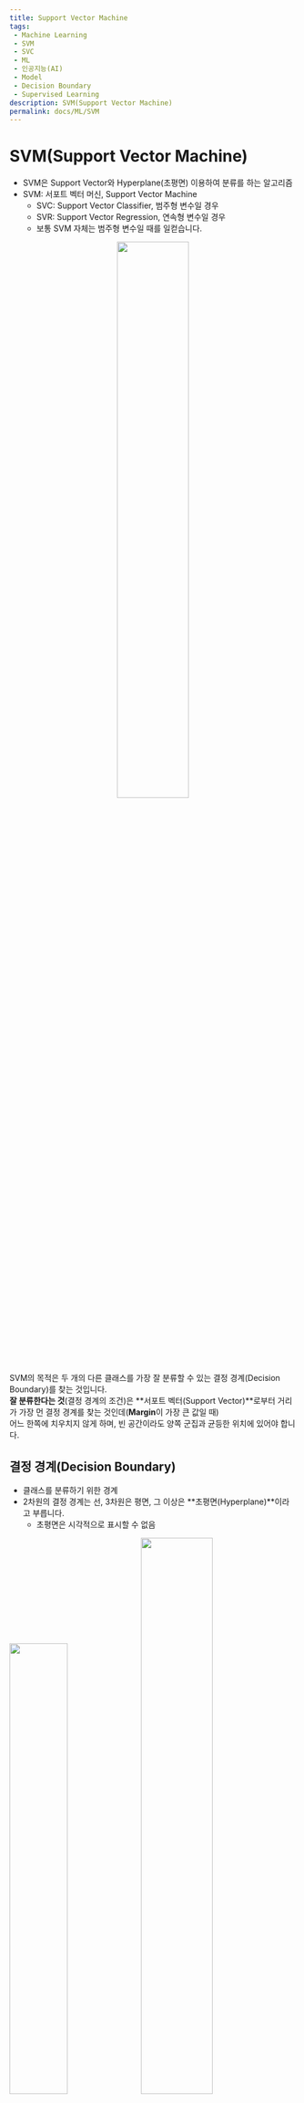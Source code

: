 ```yaml
---
title: Support Vector Machine
tags: 
 - Machine Learning
 - SVM
 - SVC
 - ML
 - 인공지능(AI)
 - Model
 - Decision Boundary
 - Supervised Learning
description: SVM(Support Vector Machine)
permalink: docs/ML/SVM
---
```


# SVM(Support Vector Machine)
- SVM은 Support Vector와 Hyperplane(초평면) 이용하여 분류를 하는 알고리즘
- SVM: 서포트 벡터 머신, Support Vector Machine
    - SVC: Support Vector Classifier, 범주형 변수일 경우
    - SVR: Support Vector Regression, 연속형 변수일 경우
    - 보통 SVM 자체는 범주형 변수일 때를 일컫습니다.

<center><img src='https://encrypted-tbn0.gstatic.com/images?q=tbn:ANd9GcSOpA-9pXmR7jRJCd_PJ9H8p7L8BD3CgPzDklXD2e0E5_Du9ZTp4mPPLXwuSj7HySpGfd4&usqp=CAU' width="50%"></center><br>


SVM의 목적은 두 개의 다른 클래스를 가장 잘 분류할 수 있는 결정 경계(Decision Boundary)를 찾는 것입니다.<br>
**잘 분류한다는 것**(결정 경계의 조건)은 **서포트 벡터(Support Vector)**로부터 거리가 가장 먼 결정 경계를 찾는 것인데(**Margin**이 가장 큰 값일 때)<br>어느 한쪽에 치우치지 않게 하며, 빈 공간이라도 양쪽 군집과 균등한 위치에 있어야 합니다. 

## 결정 경계(Decision Boundary)

- 클래스를 분류하기 위한 경계
- 2차원의 결정 경계는 선, 3차원은 평면, 그 이상은 **초평면(Hyperplane)**이라고 부릅니다.
    - 초평면은 시각적으로 표시할 수 없음

<img src = 'https://i0.wp.com/hleecaster.com/wp-content/uploads/2020/01/svm01.png?fit=1024%2C806' width="45%">
<img src = 'https://i0.wp.com/hleecaster.com/wp-content/uploads/2020/01/svm02.png?fit=1024%2C852' width="50%">

## 마진(Margin)

- 마진(margin): 결정 경계와 서포트 벡터 사이의 거리
- 서포트 벡터는 결정 경계와 가장 가까이 있는 데이터 Vector들을 의미합니다.

<center><img src="https://img1.daumcdn.net/thumb/R1280x0/?scode=mtistory2&fname=https%3A%2F%2Fblog.kakaocdn.net%2Fdn%2FJyfbT%2FbtqEqtpxbch%2FflfwGbM7mgv1kP1kkn4nQK%2Fimg.png" width = "40%"></center><br>


SVM은 데이터들을 올바르게 분리하면서 마진의 크기를 최대화해야 하기 때문에, 이상치(Outlier)들을 잘 다루는게 중요합니다.<br> 여기서 **하드 마진(Hard margin)**과 **소프트 마진(Soft margin)**이라는 개념이 나옵니다.

- 하드 마진
    - 결정 경계와 서포트 벡터의 거리가 좁은 마진
    - 과적합(Overfitting)을 야기할 수 있음

- 소프트 마진: 
    - 결정 경계와 서포트 벡터의 거리가 넓은 마진
    - 과소적합(Underfitting)을 야기할 수 있음 

<center><img src='https://hyunkyung12.github.io/files/soft%20margin%20SVM.PNG' width="100%"></center>

**하드마진 VS 소프트마진**
<br>
데이터 세트가 선형으로 분리 될 때 소프트 마진 SVM이 더 좋아질 것으로 기대합니다. 그 이유는 하드 마진 SVM에서 단일 이상치가 경계를 결정할 수 있기 때문에 분류자가 데이터의 노이즈에 지나치게 민감하게 만듭니다.

- 하드 마진을 할 경우 빨간색 이상치가 경계를 결정하며 과적합을 일으키는 경우
<center><img src='https://user-images.githubusercontent.com/76420201/156518004-3931f475-9457-4c2a-baed-bff822789e79.png' width="25%"></center>

## 커널(Kernel)

선형으로 분리할 수 있는 경우와 그렇지 않은 경우가 있는데 지금까지는 선형으로 분리할 수 있는 경우의 예시만 보여드렸습니다.<br> 
선형으로 분리할 수 없는경우에는 비선형 SVM을 써야하는데 어떻게 구축할 수 있을지가 핵심이고 
<br>관측 데이터들을 더 높은 차원의 데이터로 변환시켜서 분류해 보자는 아이디어가 제시되었습니다.

- 커널 기법은 데이터를 더 높은 차원으로 이동시켜 데이터를 분류하는 방법
- 커널 종류: 선형, 다항식, 가우시안, 시그모이드(Sigmoid)

### 1. 다항식(Polynomial)

- `(x,y)`처럼 2차원의 좌표를 3차원의 좌표로 변환
- 더 높은 차원으로 변형하여 초평면 결정 경계를 얻을 수 있음

<center><img src="https://user-images.githubusercontent.com/76420201/156521828-38e85f49-d536-4aa0-9854-e2d350e70326.png" width="50%"></center>

<center><img src="https://www.sallys.space/image/svm/2.png" width="60%"></center>

### 2. 가우시안 커널(RBF: Radial Bias Function, Gaussian kernel)

- 성능이 우수하여 가장 많이 쓰이는 기법
- 2차원의 좌표를 무한한 차원의 좌표로 변환
- gamma: SVM 가우시안 커널의 파라미터
    - 값이 클수록 유연 -> 오버피팅 위험
    - 값이 작을수록 뻣뻣 -> 언더피팅 위험

<center><img src="https://datascienceschool.net/_images/13.03%20%EC%BB%A4%EB%84%90%20%EC%84%9C%ED%8F%AC%ED%8A%B8%20%EB%B2%A1%ED%84%B0%20%EB%A8%B8%EC%8B%A0_39_0.png" width = "60%"></center>



## 정리

- SVM은 서포트 벡터(Support Vector)로부터 Margin이 가장 큰 결정 경계(Decision Boundary)를 찾아 두 클래스를 분류하는 알고리즘
- 고차원 데이터의 분류문제의 좋은 성능을 보임
- 범주형 데이터, 수치형 데이터의 분류 문제에 사용 가능
- 예측이 어떻게 결정되었는지 이해하기 어렵고 모델을 분석하기도 어려움

## REFERENCE
[https://hleecaster.com/ml-svm-concept/](https://hleecaster.com/ml-svm-concept/)

[https://techblog-history-younghunjo1.tistory.com/78](https://techblog-history-younghunjo1.tistory.com/78)

[https://muzukphysics.tistory.com/entry/ML-8-%EB%A8%B8%EC%8B%A0%EB%9F%AC%EB%8B%9D-SVM-%EA%B8%B0%EB%B3%B8-%EA%B0%9C%EB%85%90%EA%B3%BC-%EC%9E%A5%EB%8B%A8%EC%A0%90-Support-Vector-Machine]

(https://muzukphysics.tistory.com/entry/ML-8-%EB%A8%B8%EC%8B%A0%EB%9F%AC%EB%8B%9D-SVM-%EA%B8%B0%EB%B3%B8-%EA%B0%9C%EB%85%90%EA%B3%BC-%EC%9E%A5%EB%8B%A8%EC%A0%90-Support-Vector-Machine)